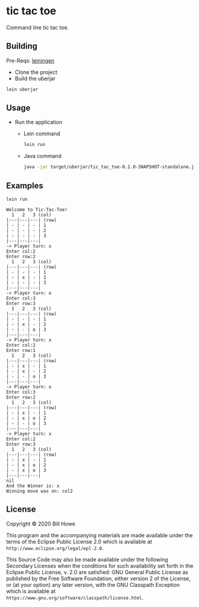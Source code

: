 # tic tac toe

Command line tic tac toe.

## Building

Pre-Reqs: [leiningen](https://github.com/wdhowe/clojure-snippets#install-leiningen)

* Clone the project
* Build the uberjar

```bash
lein uberjar
```

## Usage

* Run the application

  * Lein command

    ```bash
    lein run
    ```

  * Java command

    ```bash
    java -jar target/uberjar/tic_tac_toe-0.1.0-SNAPSHOT-standalone.jar
    ```

## Examples

```text
lein run

Welcome to Tic-Tac-Toe!
  1   2   3 (col)
|---|---|---| (row)
| - | - | - | 1
| - | - | - | 2
| - | - | - | 3
|---|---|---|
-> Player turn: x
Enter col:2
Enter row:2
  1   2   3 (col)
|---|---|---| (row)
| - | - | - | 1
| - | x | - | 2
| - | - | - | 3
|---|---|---|
-> Player turn: o
Enter col:3
Enter row:3
  1   2   3 (col)
|---|---|---| (row)
| - | - | - | 1
| - | x | - | 2
| - | - | o | 3
|---|---|---|
-> Player turn: x
Enter col:2
Enter row:1
  1   2   3 (col)
|---|---|---| (row)
| - | x | - | 1
| - | x | - | 2
| - | - | o | 3
|---|---|---|
-> Player turn: o
Enter col:3
Enter row:2
  1   2   3 (col)
|---|---|---| (row)
| - | x | - | 1
| - | x | o | 2
| - | - | o | 3
|---|---|---|
-> Player turn: x
Enter col:2
Enter row:3
  1   2   3 (col)
|---|---|---| (row)
| - | x | - | 1
| - | x | o | 2
| - | x | o | 3
|---|---|---|
nil
And the Winner is: x
Winning move was on: col2
```

## License

Copyright © 2020 Bill Howe

This program and the accompanying materials are made available under the
terms of the Eclipse Public License 2.0 which is available at
`http://www.eclipse.org/legal/epl-2.0`.

This Source Code may also be made available under the following Secondary
Licenses when the conditions for such availability set forth in the Eclipse
Public License, v. 2.0 are satisfied: GNU General Public License as published by
the Free Software Foundation, either version 2 of the License, or (at your
option) any later version, with the GNU Classpath Exception which is available
at `https://www.gnu.org/software/classpath/license.html`.
